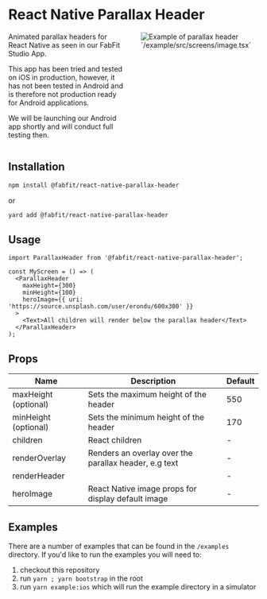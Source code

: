 # React Native Parallax Header

<div style="display: flex">
<div style="flex: 1; padding-right: 30px">
Animated parallax headers for React Native as seen in our FabFit Studio App.

This app has been tried and tested on iOS in production, however, it has not been tested in Android and is therefore not production ready for Android applications.

We will be launching our Android app shortly and will conduct full testing then.

</div>
<div style="flex: 1">
<img src="https://files-jamiehalvorson.fabfit1.now.sh/parallax-one.gif" alt="Example of parallax header" />
`/example/src/screens/image.tsx`
</div>
</div>

## Installation

```sh
npm install @fabfit/react-native-parallax-header
```

or

```sh
yard add @fabfit/react-native-parallax-header
```

## Usage

```tsx
import ParallaxHeader from '@fabfit/react-native-parallax-header';

const MyScreen = () => (
  <ParallaxHeader
    maxHeight={300}
    minHeight={100}
    heroImage={{ uri: 'https://source.unsplash.com/user/erondu/600x300' }}
  >
    <Text>All children will render below the parallax header</Text>
  </ParallaxHeader>
);
```

## Props

| Name                 | Description                                           | Default |
| -------------------- | ----------------------------------------------------- | ------- |
| maxHeight (optional) | Sets the maximum height of the header                 | 550     |
| minHeight (optional) | Sets the minimum height of the header                 | 170     |
| children             | React children                                        | -       |
| renderOverlay        | Renders an overlay over the parallax header, e.g text | -       |
| renderHeader         |                                                       | -       |
| heroImage            | React Native image props for display default image    | -       |

## Examples

There are a number of examples that can be found in the `/examples` directory. If you'd like to run the examples you will need to:

1. checkout this repository
2. run `yarn ; yarn bootstrap` in the root
3. run `yarn example:ios` which will run the example directory in a simulator
